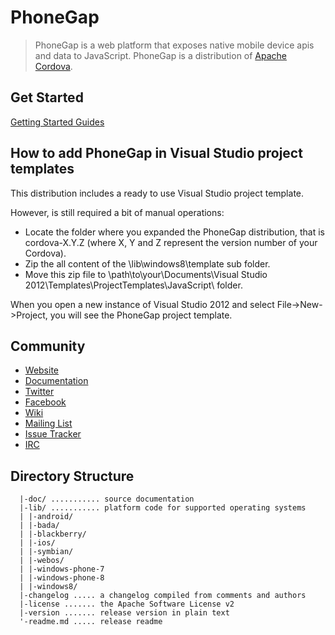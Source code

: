 PhoneGap
========

> PhoneGap is a web platform that exposes native mobile device apis and data to JavaScript. PhoneGap is a distribution of [Apache Cordova](http://cordova.io).


Get Started
-----------

[Getting Started Guides](http://docs.phonegap.com/guide_getting-started_index.md.html)


How to add PhoneGap in Visual Studio project templates
------------------------------------------------------
This distribution includes a ready to use Visual Studio project template.

However, is still required a bit of manual operations:
- Locate the folder where you expanded the PhoneGap distribution, that is cordova-X.Y.Z
  (where X, Y and Z represent the version number of your Cordova).
- Zip the all content of the \lib\windows8\template sub folder.
- Move this zip file to \path\to\your\Documents\Visual Studio 2012\Templates\ProjectTemplates\JavaScript\ folder.

When you open a new instance of Visual Studio 2012 and select File->New->Project, you will see the PhoneGap project template.


Community
---------

- [Website](http://phonegap.com)
- [Documentation](http://docs.phonegap.com/)
- [Twitter](http://twitter.com/phonegap)
- [Facebook](http://facebook.com/phonegap)
- [Wiki](http://wiki.phonegap.com/)
- [Mailing List](http://groups.google.com/group/phonegap)
- [Issue Tracker](https://issues.apache.org/jira/browse/CB)
- [IRC](http://webchat.freenode.net/?channels=#phonegap)

Directory Structure
-------------------

	  |-doc/ ........... source documentation
	  |-lib/ ........... platform code for supported operating systems
	  | |-android/
	  | |-bada/
	  | |-blackberry/
	  | |-ios/
	  | |-symbian/
	  | |-webos/
      | |-windows-phone-7
      | |-windows-phone-8
	  | |-windows8/
	  |-changelog ..... a changelog compiled from comments and authors
	  |-license ....... the Apache Software License v2
	  |-version ....... release version in plain text
	  '-readme.md ..... release readme

